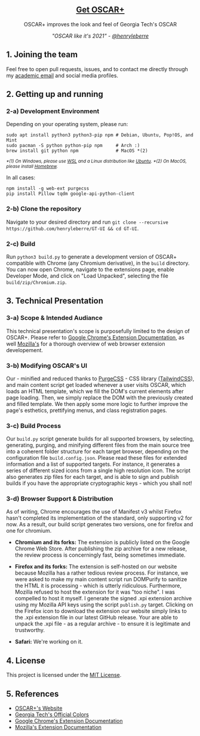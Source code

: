 <h2 align="center"><a href="https://henryleberre.github.io/GT-UI">Get OSCAR+</a></h2>
<p align="center">OSCAR+ improves the look and feel of Georgia Tech's OSCAR</p>
<p align="center"><i>"OSCAR like it's 2021" - <a href="https://github.com/henryleberre">@henryleberre</a></i></p>

## 1. Joining the team

Feel free to open pull requests, issues, and to contact me directly through my [academic email](mailto:henryleberre@gatech.edu) and social media profiles.

## 2. Getting up and running

### 2-a) Development Environment

Depending on your operating system, please run:

```
sudo apt install python3 python3-pip npm # Debian, Ubuntu, Pop!OS, and Mint
sudo pacman -S python python-pip npm     # Arch :)
brew install git python npm              # MacOS *(2)
```

<sup><i>\*(1) On Windows, please use [WSL](https://docs.microsoft.com/en-us/windows/wsl/install-win10) and a Linux distribution like [Ubuntu](https://www.microsoft.com/en-us/p/ubuntu/9nblggh4msv6?activetab=pivot:overviewtab). \*(2) On MacOS, please install [Homebrew](https://brew.sh/).</i></up>

In all cases:

```
npm install -g web-ext purgecss
pip install Pillow tqdm google-api-python-client
```

### 2-b) Clone the repository

Navigate to your desired directory and run `git clone --recursive https://github.com/henryleberre/GT-UI && cd GT-UI`.

### 2-c) Build

Run `python3 build.py` to generate a development version of OSCAR+ compatible with Chrome (any Chromium derivative), in the `build` directory. You can now open Chrome, navigate to the extensions page, enable Developer Mode, and click on "Load Unpacked", selecting the file `build/zip/Chromium.zip`.

## 3. Technical Presentation

### 3-a) Scope & Intended Audiance

This technical presentation's scope is purposefully limited to the design of OSCAR+. Please refer to [Google Chrome's Extension Documentation](https://developer.chrome.com/docs/extensions/), as well [Mozilla's](https://developer.mozilla.org/en-US/docs/Mozilla/Add-ons/WebExtensions) for a thorough overview of web browser extension developement. 

### 3-b) Modifying OSCAR's UI

Our - minified and reduced thanks to [PurgeCSS](https://github.com/FullHuman/purgecss) - CSS library ([TailwindCSS](https://github.com/tailwindlabs/tailwindcss)), and main content script get loaded whenever a user visits OSCAR, which loads an HTML template, which we fill the DOM's current elements after page loading. Then, we simply replace the DOM with the previously created and filled template. We then apply some more logic to further improve the page's esthetics, prettifying menus, and class registration pages.

### 3-c) Build Process

Our `build.py` script generate builds for all supported browsers, by selecting, generating, purging, and minifying different files from the main source tree into a coherent folder structure for each target browser, depending on the configuration file `build.config.json`. Please read these files for extended information and a list of supported targets. For instance, it generates a series of different sized icons from a single high resolution icon. The script also generates zip files for each target, and is able to sign and publish builds if you have the appropriate cryptographic keys - which you shall not!

### 3-d) Browser Support & Distribution

As of writing, Chrome encourages the use of Manifest v3 whilst Firefox hasn't completed its implementation of the standard, only supporting v2 for now. As a result, our build script generates two versions, one for firefox and one for chromium.

+ **Chromium and its forks:** The extension is publicly listed on the Google Chrome Web Store. After publishing the zip archive for a new release, the review process is concerningly fast, being sometimes immediate.

+ **Firefox and its forks:** The extension is self-hosted on our website because Mozilla has a rather tedious review process. For instance, we were asked to make my main content script run DOMPurify to sanitize the HTML it is processing - which is utterly ridiculous. Furthermore, Mozilla refused to host the extension for it was "too niche". I was compelled to host it myself. I generate the signed .xpi extension archive using my Mozilla API keys using the script `publish.py` target. Clicking on the Firefox icon to download the extension our website simply links to the .xpi extension file in our latest GitHub release. Your are able to unpack the .xpi file - as a regular archive - to ensure it is legitimate and trustworthy.

+ **Safari:** We're working on it.

## 4. License

This project is licensed under the [MIT License](LICENSE.md).

## 5. References

+ [OSCAR+'s Website](https://henryleberre.github.io/GT-UI)
+ [Georgia Tech's Official Colors](https://brand.gatech.edu/our-look/colors)
+ [Google Chrome's Extension Documentation](https://developer.chrome.com/docs/extensions/)
+ [Mozilla's Extension Documentation](https://developer.mozilla.org/en-US/docs/Mozilla/Add-ons/WebExtensions)
